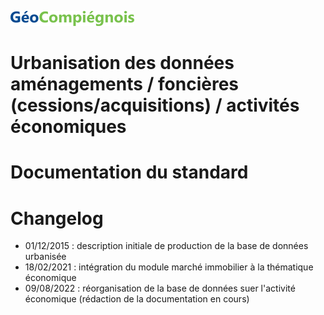 ![picto](https://github.com/sigagglocompiegne/orga_gest_igeo/blob/master/doc/img/geocompiegnois_2020_reduit_v2.png)

# Urbanisation des données aménagements / foncières (cessions/acquisitions) / activités économiques

# Documentation du standard

# Changelog

- 01/12/2015 : description initiale de production de la base de données urbanisée
- 18/02/2021 : intégration du module marché immobilier à la thématique économique
- 09/08/2022 : réorganisation de la base de données suer l'activité économique (rédaction de la documentation en cours)






